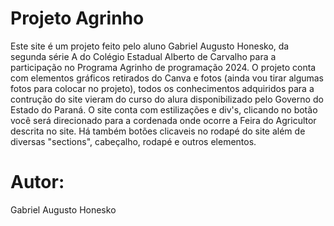<h1 aling:center>Projeto Agrinho</h1>
 Este site é um projeto feito pelo aluno Gabriel Augusto Honesko, da segunda série A do Colégio Estadual Alberto de Carvalho para a participação no Programa Agrinho de programação 2024.
 O projeto conta com elementos gráficos retirados do Canva e fotos (ainda vou tirar algumas fotos para colocar no projeto), todos os conhecimentos adquiridos para a contrução do site vieram do curso do alura disponibilizado pelo Governo do Estado do Paraná.
 O site conta com estilizações e div's, clicando no botão você será direcionado para a cordenada onde ocorre a Feira do Agricultor descrita no site.
 Há também botões clicaveis no rodapé do site além de diversas "sections", cabeçalho, rodapé e outros elementos.

 # Autor:

Gabriel Augusto Honesko
